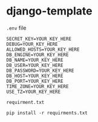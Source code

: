 # django-template
`.env` file
```text
SECRET_KEY=YOUR_KEY_HERE
DEBUG=YOUR_KEY_HERE
ALLOWED_HOSTS=YOUR_KEY_HERE
DB_ENGINE=YOUR_KEY_HERE
DB_NAME=YOUR_KEY_HERE
DB_USER=YOUR_KEY_HERE
DB_PASSWORD=YOUR_KEY_HERE
DB_HOST=YOUR_KEY_HERE
DB_PORT=YOUR_KEY_HERE
TIME_ZONE=YOUR_KEY_HERE
USE_TZ=YOUR_KEY_HERE
```

`requirment.txt`
```shell
pip install -r requirments.txt
```
